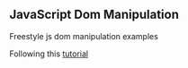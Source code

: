 ## JavaScript Dom Manipulation

Freestyle js dom manipulation examples

Following this [tutorial](https://www.youtube.com/watch?v=y17RuWkWdn8)
